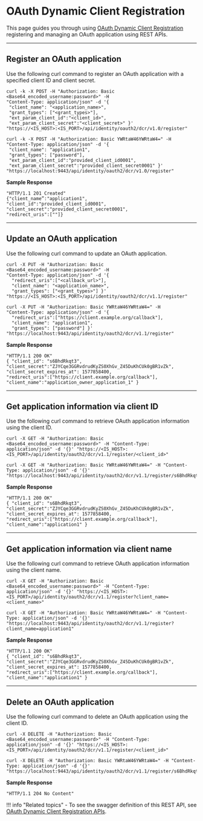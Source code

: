 # OAuth Dynamic Client Registration

This page guides you through using [OAuth Dynamic Client Registration](../../../references/concepts/authorization/dcr) registering and managing an OAuth application using REST APIs.

-----

## Register an OAuth application

Use the following curl command to register an OAuth application with a specified client ID and client secret. 

```tab="Request Format"
curl -k -X POST -H "Authorization: Basic <Base64_encoded_username:password>" -H 
"Content-Type: application/json" -d '{
 "client_name": "<application_name>",
 "grant_types": ["<grant_types>"], 
 "ext_param_client_id":"<client_id>", 
 "ext_param_client_secret":"<client_secret>" }' 
"https://<IS_HOST>:<IS_PORT>/api/identity/oauth2/dcr/v1.0/register"
```

```tab="Sample Request"
curl -k -X POST -H "Authorization: Basic YWRtaW46YWRtaW4=" -H 
"Content-Type: application/json" -d '{
 "client_name": "application1",
 "grant_types": ["password"], 
 "ext_param_client_id":"provided_client_id0001", 
 "ext_param_client_secret":"provided_client_secret0001" }' 
"https://localhost:9443/api/identity/oauth2/dcr/v1.0/register"
```

**Sample Response**

```
"HTTP/1.1 201 Created"
{"client_name”:"application1",
"client_id":"provided_client_id0001",
"client_secret":"provided_client_secret0001",
"redirect_uris":[""]}
```

-----

## Update an OAuth application

Use the following curl command to update an OAuth application.

```tab="Request Format"
curl -X PUT -H "Authorization: Basic <Base64_encoded_username:password>" -H
"Content-Type: application/json" -d '{
  "redirect_uris":["<callback_url>"],
  "client_name": "<application_name>",
  "grant_types": ["<grant_types>"] }'
"https://<IS_HOST>:<IS_PORT>/api/identity/oauth2/dcr/v1.1/register"
```

```tab="Sample Request"
curl -X PUT -H "Authorization: Basic YWRtaW46YWRtaW4=" -H
"Content-Type: application/json" -d '{
  "redirect_uris":["https://client.example.org/callback"],
  "client_name": "application1",
  "grant_types": ["password"] }'
"https://localhost:9443/api/identity/oauth2/dcr/v1.1/register"
```

**Sample Response**

```
"HTTP/1.1 200 OK"
{ "client_id": "s6BhdRkqt3",
"client_secret":"ZJYCqe3GGRvdrudKyZS0XhGv_Z45DuKhCUk0gBR1vZk",
"client_secret_expires_at": 1577858400,
"redirect_uris":["https://client.example.org/callback"],
"client_name":"application_owner_application_1" }
```

----

## Get application information via client ID

Use the following curl command to retrieve OAuth application information using the client ID. 

```tab="Request Format"
curl -X GET -H "Authorization: Basic <Base64_encoded_username:password>" -H "Content-Type: application/json" -d '{}' "https://<IS_HOST>:<IS_PORT>/api/identity/oauth2/dcr/v1.1/register/<client_id>"
```

```tab="Sample Request"
curl -X GET -H "Authorization: Basic YWRtaW46YWRtaW4=" -H "Content-Type: application/json" -d '{}' "https://localhost:9443/api/identity/oauth2/dcr/v1.1/register/s6BhdRkqt3"
```

**Sample Response**

```
"HTTP/1.1 200 OK"
{ "client_id": "s6BhdRkqt3",
"client_secret":"ZJYCqe3GGRvdrudKyZS0XhGv_Z45DuKhCUk0gBR1vZk",
"client_secret_expires_at": 1577858400,
"redirect_uris":["https://client.example.org/callback"],
"client_name":"application1" }
```

----

## Get application information via client name

Use the following curl command to retrieve OAuth application information using the client name. 

```tab="Request Format"
curl -X GET -H "Authorization: Basic <Base64_encoded_username:password>" -H "Content-Type: application/json" -d '{}' "https://<IS_HOST>:<IS_PORT>/api/identity/oauth2/dcr/v1.1/register?client_name=<client_name>"
```

```tab="Sample Request"
curl -X GET -H "Authorization: Basic YWRtaW46YWRtaW4=" -H "Content-Type: application/json" -d '{}' "https://localhost:9443/api/identity/oauth2/dcr/v1.1/register?client_name=application1"
```

**Sample Response**

```
"HTTP/1.1 200 OK"
{ "client_id": "s6BhdRkqt3",
"client_secret":"ZJYCqe3GGRvdrudKyZS0XhGv_Z45DuKhCUk0gBR1vZk",
"client_secret_expires_at": 1577858400,
"redirect_uris":["https://client.example.org/callback"],
"client_name":"application1" }
```

----

## Delete an OAuth application

Use the following curl command to delete an OAuth application using the client ID. 

```tab="Request Format"
curl -X DELETE -H "Authorization: Basic <Base64_encoded_username:password>" -H "Content-Type: application/json" -d '{}' "https://<IS_HOST>:<IS_PORT>/api/identity/oauth2/dcr/v1.1/register/<client_id>"
```

```tab="Sample Request"
curl -X DELETE -H "Authorization: Basic YWRtaW46YWRtaW4=" -H "Content-Type: application/json" -d '{}' "https://localhost:9443/api/identity/oauth2/dcr/v1.1/register/s6BhdRkqt3"
```

**Sample Response**

```
"HTTP/1.1 204 No Content"
```

!!! info "Related topics"
    - To see the swagger definition of this REST API, see [OAuth Dynamic Client Registration APIs](../../../develop/apis/use-the-openid-connect-dynamic-client-registration-rest-apis/).